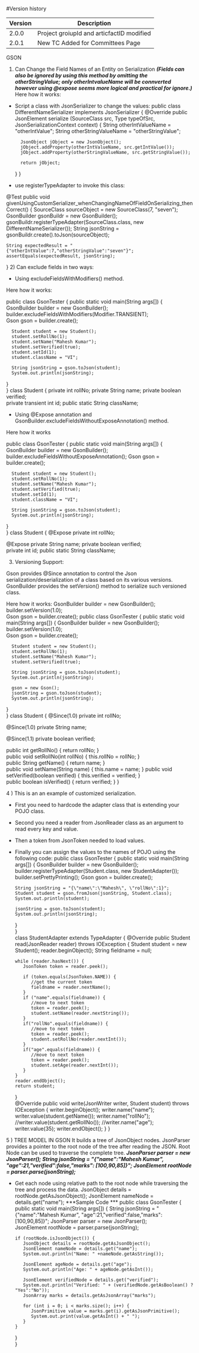#Version history

|Version | Description|
|--------|------------|
|2.0.0   | Project groiupId and articfactID modified |
|2.0.1   | New TC Added for Committees Page |


GSON
1)  Can Change the Field Names of an Entity on Serialization
***(Fields can also be ignored by using this method by omitting the otherStringValue; only otherIntvalueName will be  connverted however using @expose seems more logical and practical for ignore.)***
Here how it works:
- Script a class with JsonSerializer to change the values:
public class DifferentNameSerializer implements JsonSerializer<SourceClass> {
    @Override
    public JsonElement serialize
      (SourceClass src, Type typeOfSrc, JsonSerializationContext context) {
        String otherIntValueName = "otherIntValue";
        String otherStringValueName = "otherStringValue";
 
        JsonObject jObject = new JsonObject();
        jObject.addProperty(otherIntValueName, src.getIntValue());
        jObject.addProperty(otherStringValueName, src.getStringValue());
 
        return jObject;
    }
}

- use registerTypeAdapter to invoke this class:

@Test
public void givenUsingCustomSerializer_whenChangingNameOfFieldOnSerializing_thenCorrect() {
    SourceClass sourceObject = new SourceClass(7, "seven");
    GsonBuilder gsonBuildr = new GsonBuilder();
    gsonBuildr.registerTypeAdapter(SourceClass.class, new DifferentNameSerializer());
    String jsonString = gsonBuildr.create().toJson(sourceObject);
 
    String expectedResult = "{"otherIntValue":7,"otherStringValue":"seven"}";
    assertEquals(expectedResult, jsonString);
}
2) Can exclude fields  in two ways:
- Using excludeFieldsWithModifiers() method.

Here how it works:

public class GsonTester { 
   public static void main(String args[]) { 
      GsonBuilder builder = new GsonBuilder(); 
      builder.excludeFieldsWithModifiers(Modifier.TRANSIENT);    
      Gson gson = builder.create();  
      
      Student student = new Student(); 
      student.setRollNo(1); 
      student.setName("Mahesh Kumar"); 
      student.setVerified(true); 
      student.setId(1); 
      student.className = "VI";  
      
      String jsonString = gson.toJson(student); 
      System.out.println(jsonString);    
   }      
} 
class Student { 
   private int rollNo; 
   private String name;
   private boolean verified;  
   private transient int id; 
   public static String className;
   
   - Using @Expose annotation and GsonBuilder.excludeFieldsWithoutExposeAnnotation() method.
   
   Here how it works
   
   public class GsonTester { 
   public static void main(String args[]) { 
      GsonBuilder builder = new GsonBuilder();     
      builder.excludeFieldsWithoutExposeAnnotation(); 
      Gson gson = builder.create();  
      
      Student student = new Student(); 
      student.setRollNo(1); 
      student.setName("Mahesh Kumar"); 
      student.setVerified(true); 
      student.setId(1); 
      student.className = "VI"; 
      
      String jsonString = gson.toJson(student); 
      System.out.println(jsonString);    
   }      
} 
class Student { 
   @Expose 
   private int rollNo; 
   
   @Expose 
   private String name; 
   private boolean verified;  
   private int id; 
   public static String className; 
   
  3) Versioning Support:
  
  Gson provides @Since annotation to control the Json serialization/deserialization of a class based on its various versions.
  GsonBuilder provides the setVersion() method to serialize such versioned class.
  
  Here how it works:
GsonBuilder builder = new GsonBuilder(); 
builder.setVersion(1.0);   
Gson gson = builder.create();
public class GsonTester { 
   public static void main(String args[]) { 
      GsonBuilder builder = new GsonBuilder(); 
      builder.setVersion(1.0);   
      Gson gson = builder.create();
      
      Student student = new Student(); 
      student.setRollNo(1); 
      student.setName("Mahesh Kumar"); 
      student.setVerified(true);  
      
      String jsonString = gson.toJson(student); 
      System.out.println(jsonString);  
      
      gson = new Gson();     
      jsonString = gson.toJson(student); 
      System.out.println(jsonString); 
   }      
} 
class Student { 
   @Since(1.0) 
   private int rollNo; 
   
   @Since(1.0) 
   private String name; 
   
   @Since(1.1) 
   private boolean verified;   
   
   public int getRollNo() { 
      return rollNo; 
   }  
   public void setRollNo(int rollNo) { 
      this.rollNo = rollNo; 
   }  
   public String getName() { 
      return name; 
   }  
   public void setName(String name) { 
      this.name = name; 
   }
   public void setVerified(boolean verified) { 
      this.verified = verified; 
   }  
   public boolean isVerified() { 
      return verified; 
   } 
} 

4 ) This is an an example of customized serialization. 
- First you need to hardcode the adapter class that is extending your POJO class.
- Second you need a reader from JsonReader class as an argument to read every key and value.
- Then a token from JsonToken needed to load values.
- Finally you can assign the values to the names of POJO using the following code:
public class GsonTester { 
   public static void main(String args[]) { 
      GsonBuilder builder = new GsonBuilder(); 
      builder.registerTypeAdapter(Student.class, new StudentAdapter()); 
      builder.setPrettyPrinting(); 
      Gson gson = builder.create();  
      
      String jsonString = "{\"name\":\"Mahesh\", \"rollNo\":1}";  
      Student student = gson.fromJson(jsonString, Student.class); 
      System.out.println(student);  
      
      jsonString = gson.toJson(student); 
      System.out.println(jsonString);  
   }      
}  
class StudentAdapter extends TypeAdapter<Student> { 
   @Override 
   public Student read(JsonReader reader) throws IOException { 
      Student student = new Student(); 
      reader.beginObject(); 
      String fieldname = null; 
      
      while (reader.hasNext()) { 
         JsonToken token = reader.peek();            
         
         if (token.equals(JsonToken.NAME)) {     
            //get the current token 
            fieldname = reader.nextName(); 
         } 
         if ("name".equals(fieldname)) {       
            //move to next token 
            token = reader.peek(); 
            student.setName(reader.nextString()); 
         } 
         if("rollNo".equals(fieldname)) { 
            //move to next token 
            token = reader.peek(); 
            student.setRollNo(reader.nextInt()); 
         } 
         if("age".equals(fieldname)) { 
            //move to next token 
            token = reader.peek(); 
            student.setAge(reader.nextInt()); 
         }  
      } 
      reader.endObject(); 
      return student; 
   }  
   @Override 
   public void write(JsonWriter writer, Student student) throws IOException { 
      writer.beginObject(); 
      writer.name("name"); 
      writer.value(student.getName()); 
      writer.name("rollNo"); 
      //writer.value(student.getRollNo()); 
      //writer.name("age");
      writer.value(35);
      writer.endObject(); 
   } 
}  

5 ) TREE MODEL IN GSON
It builds a tree of JsonObject nodes.
JsonParser provides a pointer to the root node of the tree after reading the JSON. Root Node can be used to traverse the complete tree.
***JsonParser parser = new JsonParser();
String jsonString = 
"{\"name\":\"Mahesh Kumar\", \"age\":21,\"verified\":false,\"marks\": [100,90,85]}"; 
JsonElement rootNode = parser.parse(jsonString);***
- Get each node using relative path to the root node while traversing the tree and process the data.
JsonObject details = rootNode.getAsJsonObject(); 
JsonElement nameNode = details.get("name"); 
***Sample Code ***
public class GsonTester { 
   public static void main(String args[]) { 
      String jsonString = 
         "{\"name\":\"Mahesh Kumar\", \"age\":21,\"verified\":false,\"marks\": [100,90,85]}";
      JsonParser parser = new JsonParser();  
      JsonElement rootNode = parser.parse(jsonString);  
      
      if (rootNode.isJsonObject()) { 
         JsonObject details = rootNode.getAsJsonObject();  
         JsonElement nameNode = details.get("name"); 
         System.out.println("Name: " +nameNode.getAsString());  
         
         JsonElement ageNode = details.get("age"); 
         System.out.println("Age: " + ageNode.getAsInt());  
         
         JsonElement verifiedNode = details.get("verified"); 
         System.out.println("Verified: " + (verifiedNode.getAsBoolean() ? "Yes":"No"));  
         JsonArray marks = details.getAsJsonArray("marks"); 
         
         for (int i = 0; i < marks.size(); i++) { 
            JsonPrimitive value = marks.get(i).getAsJsonPrimitive(); 
            System.out.print(value.getAsInt() + " ");  
         } 
      } 
   }   
}
  

